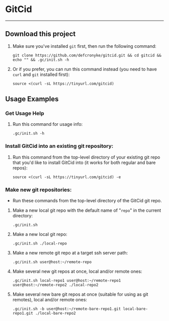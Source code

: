 # GitCid

---

## Download this project

1. Make sure you've installed `git` first, then run the following command:
   ```shell
   git clone https://github.com/defcronyke/gitcid.git && cd gitcid && echo "" && .gc/init.sh -h
   ```
1. Or if you prefer, you can run this command instead (you need to have `curl` and `git` installed first):
   ```shell
   source <(curl -sL https://tinyurl.com/gitcid)
   ```

## Usage Examples

### Get Usage Help

1. Run this command for usage info:
   ```shell
   .gc/init.sh -h
   ```

### Install GitCid into an existing git repository:

1. Run this command from the top-level directory of your existing git repo that
   you'd like to install GitCid into (it works for both regular and bare repos):
   ```shell
   source <(curl -sL https://tinyurl.com/gitcid) -e
   ```

### Make new git repositories:

- Run these commands from the top-level directory of the GitCid git repo.

1. Make a new local git repo with the default name of "`repo`" in the current directory:
   ```shell
   .gc/init.sh
   ```
1. Make a new local git repo:
   ```shell
   .gc/init.sh ./local-repo
   ```
1. Make a new remote git repo at a target ssh server path:
   ```shell
   .gc/init.sh user@host:~/remote-repo
   ```
1. Make several new git repos at once, local and/or remote ones:
   ```shell
   .gc/init.sh local-repo1 user@host:~/remote-repo1 user@host:~/remote-repo2 ./local-repo2
   ```
1. Make several new bare git repos at once (suitable for using as git remotes), local and/or remote ones:
   ```shell
   .gc/init.sh -b user@host:~/remote-bare-repo1.git local-bare-repo1.git ./local-bare-repo2
   ```
